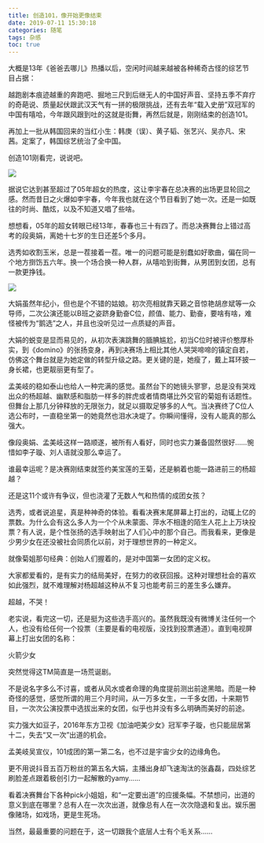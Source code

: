 ```yaml
---
title: 创造101，像开始更像结束
date: 2019-07-11 15:30:18
categories: 随笔
tags: 杂感
toc: true
---
```

大概是13年《爸爸去哪儿》热播以后，空闲时间越来越被各种稀奇古怪的综艺节目占据：

越跑剧本痕迹越重的奔跑吧、掘地三尺到后继无人的中国好声音、坚持五季不弃疗的奇葩说、质量起伏跟武汉天气有一拼的极限挑战，还有去年“载入史册”双冠军的中国有嘻哈，今年跟风跟到吐的这就是街舞，再然后就是，刚刚结束的创造101。

再加上一批从韩国回来的当红小生：韩庚（误）、黄子韬、张艺兴、吴亦凡、宋茜。定案了，韩国综艺统治了全中国。

创造101刚看完，说说吧。

![](https://upload-images.jianshu.io/upload_images/29336-bcbc7ca96265fdeb.jpg?imageMogr2/auto-orient/strip%7CimageView2/2/w/1240)

据说它达到甚至超过了05年超女的热度，这让李宇春在总决赛的出场更显轮回之感。然而昔日之火爆如李宇春，今年我也就在这个节目看到了她一次。还是一如既往的时尚、酷炫，以及不知道又唱了些啥。

想想看，05年的超女转眼已经13年，春春也三十有四了。而总决赛舞台上错过高考的段奥娟，离她十七岁的生日还差5个多月。

选秀如收割玉米，总是一茬接着一茬。唯一的问题可能是别蠢如好歌曲，偏在同一个地方捯饬五六年。换一个场合换一种人群，从嘻哈到街舞，从男团到女团，总有一款更挣钱。

![](https://upload-images.jianshu.io/upload_images/29336-98236fd15a9b037a.gif?imageMogr2/auto-orient/strip)

大娟虽然年纪小，但也是个不错的姑娘。初次亮相就靠天籁之音惊艳胡彦斌等一众导师，二次公演还能以B班之姿跻身勤奋C位，颜值、能力、勤奋，要啥有啥，难怪被传为“鹅选”之人，并且也没听见过一点质疑的声音。

大娟的蜕变是显而易见的，从初次表演跳舞的腼腆尴尬，初当C位时被评价憨厚朴实，到《domino》的张扬变身，再到决赛场上相比其他人哭哭啼啼的镇定自若，仿佛这个舞台就是为她定做的转型升级之路。更关键的是，她瘦了，戴上耳环披一身长裙，也更靓丽更有型了。

孟美岐的稳如泰山也给人一种完满的感觉。虽然台下的她镜头寥寥，总是没有哭戏出众的杨超越、幽默感和脂肪一样多的胖虎或者情商堪比外交官的菊姐有话题性。但舞台上那几分钟释放的无限张力，就足以摄取足够多的人气。当决赛终了C位人选公布时，一直稳坐第一的她竟然也泪水决堤了。你瞬间懂得，没有人能真的那么强大。

像段奥娟、孟美岐这样一路顺遂，被所有人看好，同时也实力兼备固然很好……惋惜如李子璇、刘人语就没那么幸运了。

谁最幸运呢？是决赛刚结束就签约美宝莲的王菊，还是躺着也能一路进前三的杨超越？

还是这11个或许有争议，但也浇灌了无数人气和热情的成团女孩？

选秀，或者说追星，真是种神奇的体验。看看决赛末尾屏幕上打出的，动辄上亿的票数。为什么会有这么多人为一个个从未蒙面、萍水不相逢的陌生人花上上万块投票？有人说，是个性张扬的选手映射出了人们心中的那个自己。而我看来，更像是少男少女在还没被社会同质化以前，对于理想世界的一种定义。

就像菊姐那句经典：创始人们握着的，是对中国第一女团的定义权。

大家都爱看的，是有实力的结局美好，在努力的收获回报。这种对理想社会的喜欢如此强烈，就不难理解对杨超越这种从不复习也能考前三的差生多么嫌弃。

超越，不哭！

老实说，看完这一切，还是挺为这些选手高兴的。虽然我既没有微博关注任何一个人，也没有给任何一个投票（主要是看的电视版，没找到投票通道）。直到电视屏幕上打出女团的名称：

火箭少女

突然觉得这TM简直是一场荒诞剧。

不是说名字多么不讨喜，或者从风水或者命理的角度提前测出前途黑暗。而是一种奇怪的感觉，感觉所谓的用三个月时间，从一万多女生，一千多女团，十来期节目，一次次公演投票中选拔出来的女团，似乎也并没有多么明确而美好的前途。

实力强大如豆子，2016年东方卫视《加油吧美少女》冠军李子璇，也只能屈居第十二，失去“又一次”出道的机会。

孟美岐吴宣仪，101成团的第一第二名，也不过是宇宙少女的边缘角色。

更不用说抖音五百万粉丝的第五名大娟，主播出身却飞速淘汰的张鑫磊，四处综艺刷脸差点跟着极创引力一起解散的yamy……

看着决赛舞台下各种pick小姐姐，和“一定要出道”的应援条幅。不禁想问，出道的意义到底在哪里？总有人在一次次出道，就像总有人在一次次隐退和复出。娱乐圈像赌场，如戏场，更是生死场。

当然，最最重要的问题在于，这一切跟我个底层人士有个毛关系……
